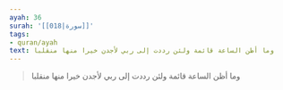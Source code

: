 ```yaml
---
ayah: 36
surah: '[[018|سورة]]'
tags:
- quran/ayah
text: وما أظن الساعة قائمة ولئن رددت إلى ربي لأجدن خيرا منها منقلبا
---
```

> وما أظن الساعة قائمة ولئن رددت إلى ربي لأجدن خيرا منها منقلبا
